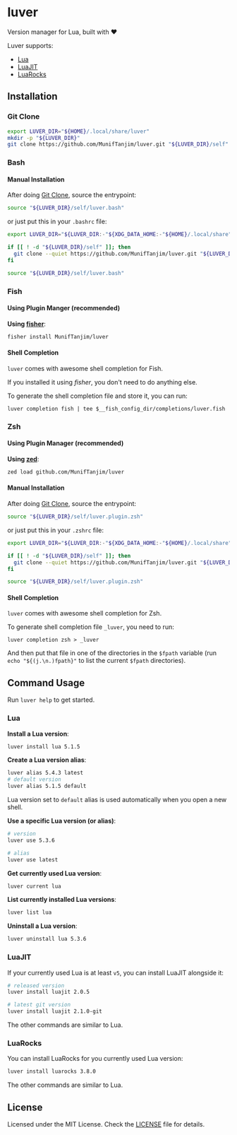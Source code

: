 # luver

Version manager for Lua, built with :heart:

Luver supports:

- [Lua](https://github.com/lua/lua)
- [LuaJIT](https://github.com/LuaJIT/LuaJIT)
- [LuaRocks](https://github.com/luarocks/luarocks)

## Installation

### Git Clone

```sh
export LUVER_DIR="${HOME}/.local/share/luver"
mkdir -p "${LUVER_DIR}"
git clone https://github.com/MunifTanjim/luver.git "${LUVER_DIR}/self"
```

### Bash

#### Manual Installation

After doing [Git Clone](#git-clone), source the entrypoint:

```sh
source "${LUVER_DIR}/self/luver.bash"
```

or just put this in your `.bashrc` file:

```sh
export LUVER_DIR="${LUVER_DIR:-"${XDG_DATA_HOME:-"${HOME}/.local/share"}/luver"}"

if [[ ! -d "${LUVER_DIR}/self" ]]; then
  git clone --quiet https://github.com/MunifTanjim/luver.git "${LUVER_DIR}/self"
fi

source "${LUVER_DIR}/self/luver.bash"
```

### Fish

#### Using Plugin Manger (recommended)

**Using [fisher](https://github.com/jorgebucaran/fisher)**:

```sh
fisher install MunifTanjim/luver
```

#### Shell Completion

`luver` comes with awesome shell completion for Fish.

If you installed it using _fisher_, you don't need to do anything else.

To generate the shell completion file and store it, you can run:

```
luver completion fish | tee $__fish_config_dir/completions/luver.fish
```

### Zsh

#### Using Plugin Manager (recommended)

**Using [zed](https://github.com/MunifTanjim/zed)**:

```sh
zed load github.com/MunifTanjim/luver
```

#### Manual Installation

After doing [Git Clone](#git-clone), source the entrypoint:

```sh
source "${LUVER_DIR}/self/luver.plugin.zsh"
```

or just put this in your `.zshrc` file:

```sh
export LUVER_DIR="${LUVER_DIR:-"${XDG_DATA_HOME:-"${HOME}/.local/share"}/luver"}"

if [[ ! -d "${LUVER_DIR}/self" ]]; then
  git clone --quiet https://github.com/MunifTanjim/luver.git "${LUVER_DIR}/self"
fi

source "${LUVER_DIR}/self/luver.plugin.zsh"
```

#### Shell Completion

`luver` comes with awesome shell completion for Zsh.

To generate shell completion file `_luver`, you need to run:

```
luver completion zsh > _luver
```

And then put that file in one of the directories in the `$fpath` variable
(run `echo "${(j.\n.)fpath}"` to list the current `$fpath` directories).

## Command Usage

Run `luver help` to get started.

### Lua

**Install a Lua version**:

```sh
luver install lua 5.1.5
```

**Create a Lua version alias**:

```sh
luver alias 5.4.3 latest
# default version
luver alias 5.1.5 default
```

Lua version set to `default` alias is used automatically when you open a new shell.

**Use a specific Lua version (or alias)**:

```sh
# version
luver use 5.3.6

# alias
luver use latest
```

**Get currently used Lua version**:

```sh
luver current lua
```

**List currently installed Lua versions**:

```sh
luver list lua
```

**Uninstall a Lua version**:

```sh
luver uninstall lua 5.3.6
```

### LuaJIT

If your currently used Lua is at least `v5`, you can install LuaJIT alongside it:

```sh
# released version
luver install luajit 2.0.5

# latest git version
luver install luajit 2.1.0-git
```

The other commands are similar to Lua.

### LuaRocks

You can install LuaRocks for you currently used Lua version:

```sh
luver install luarocks 3.8.0
```

The other commands are similar to Lua.

## License

Licensed under the MIT License. Check the [LICENSE](./LICENSE) file for details.
